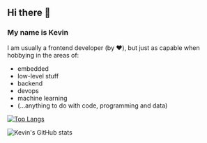 ## Hi there 👋
### My name is Kevin
I am usually a frontend developer (by :heart:), but just as capable when hobbying in the areas of:
- embedded
- low-level stuff
- backend
- devops
- machine learning
- (...anything to do with code, programming and data)

[![Top Langs](https://github-readme-stats.vercel.app/api/top-langs/?username=kevinramharak)](https://github.com/anuraghazra/github-readme-stats)

![Kevin's GitHub stats](https://github-readme-stats.vercel.app/api?username=kevinramharak&theme=transparent&show_icons=true&show=reviews,discussions_started,discussions_answered,prs_merged,prs_merged_percentage)
